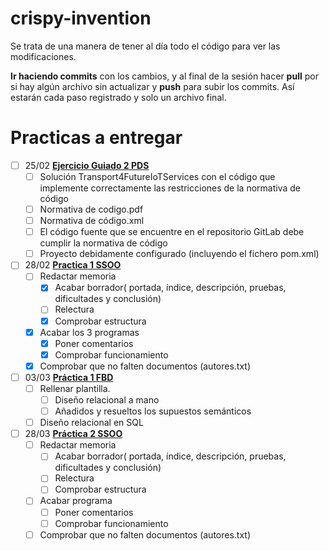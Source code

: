 # crispy-invention

Se trata de una manera de tener al día todo el código para ver las modificaciones.

**Ir haciendo commits** con los cambios, y al final de la sesión hacer **pull** por si hay algún archivo sin actualizar y **push** para subir los commits.
Así estarán cada paso registrado y solo un archivo final.

# Practicas a entregar

- [ ] 25/02 [**Ejercicio Guiado 2 PDS**](https://github.com/xVenve/crispy-invention/tree/master/PDS/Ejercicio%20Guiado%202)
  - [ ] Solución Transport4FutureIoTServices con el código que implemente correctamente las restricciones de la normativa de código
  - [ ] Normativa de codigo.pdf
  - [ ] Normativa de código.xml
  - [ ] El código fuente que se encuentre en el repositorio GitLab debe cumplir la normativa de código
  - [ ] Proyecto debidamente configurado (incluyendo el fichero pom.xml)
- [ ] 28/02 [**Practica 1 SSOO**](https://github.com/xVenve/crispy-invention/tree/master/SSOO/Practica%201.%20Llamadas%20al%20sistema)
  - [ ] Redactar memoria
    - [x] Acabar borrador( portada, índice, descripción, pruebas, dificultades y conclusión) 
    - [ ] Relectura
    - [x] Comprobar estructura
  - [x] Acabar los 3 programas
    - [x] Poner comentarios
    - [x] Comprobar funcionamiento
  - [x] Comprobar que no falten documentos (autores.txt)
- [ ] 03/03 [**Práctica 1 FBD**](https://github.com/xVenve/crispy-invention/tree/master/FBD/Practica%201)
  - [ ] Rellenar plantilla.
    - [ ] Diseño relacional a mano
    - [ ] Añadidos y resueltos los supuestos semánticos
  - [ ] Diseño relacional en SQL
- [ ] 28/03 [**Práctica 2 SSOO**](https://github.com/xVenve/crispy-invention/tree/master/SSOO/Practica%202.%20MiniShell)
  - [ ] Redactar memoria
    - [ ] Acabar borrador( portada, índice, descripción, pruebas, dificultades y conclusión) 
    - [ ] Relectura
    - [ ] Comprobar estructura
  - [ ] Acabar programa
    - [ ] Poner comentarios
    - [ ] Comprobar funcionamiento
  - [ ] Comprobar que no falten documentos (autores.txt)
